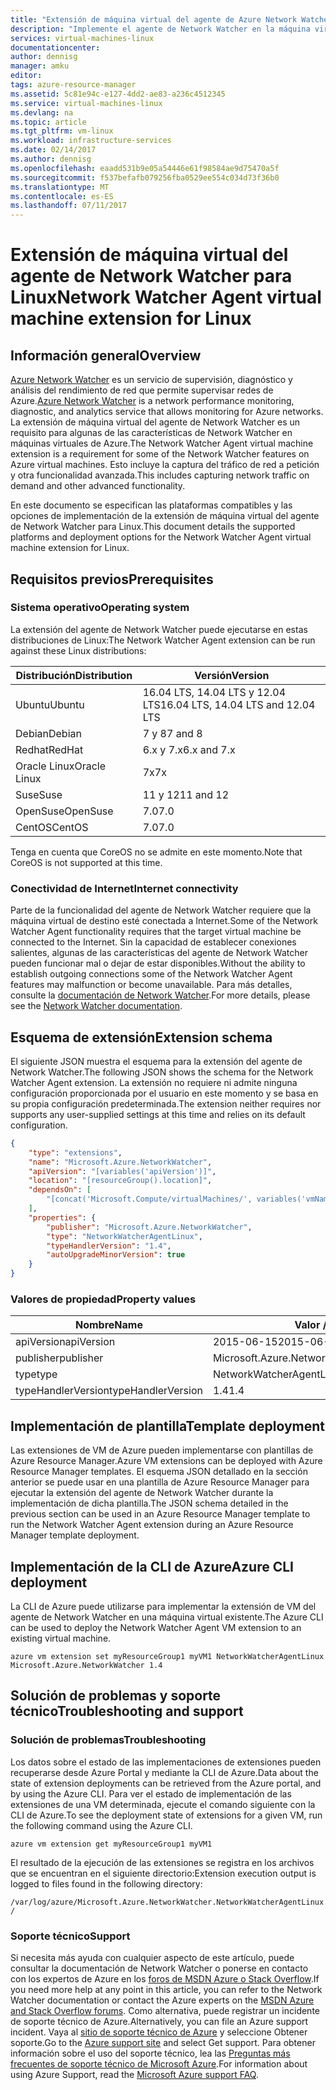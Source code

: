 ```yaml
---
title: "Extensión de máquina virtual del agente de Azure Network Watcher para Linux | Microsoft Docs"
description: "Implemente el agente de Network Watcher en la máquina virtual Linux mediante una extensión de máquina virtual."
services: virtual-machines-linux
documentationcenter: 
author: dennisg
manager: amku
editor: 
tags: azure-resource-manager
ms.assetid: 5c81e94c-e127-4dd2-ae83-a236c4512345
ms.service: virtual-machines-linux
ms.devlang: na
ms.topic: article
ms.tgt_pltfrm: vm-linux
ms.workload: infrastructure-services
ms.date: 02/14/2017
ms.author: dennisg
ms.openlocfilehash: eaadd531b9e05a54446e61f98584ae9d75470a5f
ms.sourcegitcommit: f537befafb079256fba0529ee554c034d73f36b0
ms.translationtype: MT
ms.contentlocale: es-ES
ms.lasthandoff: 07/11/2017
---
```

# <a name="network-watcher-agent-virtual-machine-extension-for-linux"></a><span data-ttu-id="a6578-103">Extensión de máquina virtual del agente de Network Watcher para Linux</span><span class="sxs-lookup"><span data-stu-id="a6578-103">Network Watcher Agent virtual machine extension for Linux</span></span>

## <a name="overview"></a><span data-ttu-id="a6578-104">Información general</span><span class="sxs-lookup"><span data-stu-id="a6578-104">Overview</span></span>

<span data-ttu-id="a6578-105">[Azure Network Watcher](https://review.docs.microsoft.com/en-us/azure/network-watcher/) es un servicio de supervisión, diagnóstico y análisis del rendimiento de red que permite supervisar redes de Azure.</span><span class="sxs-lookup"><span data-stu-id="a6578-105">[Azure Network Watcher](https://review.docs.microsoft.com/en-us/azure/network-watcher/) is a network performance monitoring, diagnostic, and analytics service that allows monitoring for Azure networks.</span></span> <span data-ttu-id="a6578-106">La extensión de máquina virtual del agente de Network Watcher es un requisito para algunas de las características de Network Watcher en máquinas virtuales de Azure.</span><span class="sxs-lookup"><span data-stu-id="a6578-106">The Network Watcher Agent virtual machine extension is a requirement for some of the Network Watcher features on Azure virtual machines.</span></span> <span data-ttu-id="a6578-107">Esto incluye la captura del tráfico de red a petición y otra funcionalidad avanzada.</span><span class="sxs-lookup"><span data-stu-id="a6578-107">This includes capturing network traffic on demand and other advanced functionality.</span></span>

<span data-ttu-id="a6578-108">En este documento se especifican las plataformas compatibles y las opciones de implementación de la extensión de máquina virtual del agente de Network Watcher para Linux.</span><span class="sxs-lookup"><span data-stu-id="a6578-108">This document details the supported platforms and deployment options for the Network Watcher Agent virtual machine extension for Linux.</span></span>

## <a name="prerequisites"></a><span data-ttu-id="a6578-109">Requisitos previos</span><span class="sxs-lookup"><span data-stu-id="a6578-109">Prerequisites</span></span>

### <a name="operating-system"></a><span data-ttu-id="a6578-110">Sistema operativo</span><span class="sxs-lookup"><span data-stu-id="a6578-110">Operating system</span></span>

<span data-ttu-id="a6578-111">La extensión del agente de Network Watcher puede ejecutarse en estas distribuciones de Linux:</span><span class="sxs-lookup"><span data-stu-id="a6578-111">The Network Watcher Agent extension can be run against these Linux distributions:</span></span>

| <span data-ttu-id="a6578-112">Distribución</span><span class="sxs-lookup"><span data-stu-id="a6578-112">Distribution</span></span> | <span data-ttu-id="a6578-113">Versión</span><span class="sxs-lookup"><span data-stu-id="a6578-113">Version</span></span> |
|---|---|
| <span data-ttu-id="a6578-114">Ubuntu</span><span class="sxs-lookup"><span data-stu-id="a6578-114">Ubuntu</span></span> | <span data-ttu-id="a6578-115">16.04 LTS, 14.04 LTS y 12.04 LTS</span><span class="sxs-lookup"><span data-stu-id="a6578-115">16.04 LTS, 14.04 LTS and 12.04 LTS</span></span> |
| <span data-ttu-id="a6578-116">Debian</span><span class="sxs-lookup"><span data-stu-id="a6578-116">Debian</span></span> | <span data-ttu-id="a6578-117">7 y 8</span><span class="sxs-lookup"><span data-stu-id="a6578-117">7 and 8</span></span> |
| <span data-ttu-id="a6578-118">Redhat</span><span class="sxs-lookup"><span data-stu-id="a6578-118">RedHat</span></span> | <span data-ttu-id="a6578-119">6.x y 7.x</span><span class="sxs-lookup"><span data-stu-id="a6578-119">6.x and 7.x</span></span> |
| <span data-ttu-id="a6578-120">Oracle Linux</span><span class="sxs-lookup"><span data-stu-id="a6578-120">Oracle Linux</span></span> | <span data-ttu-id="a6578-121">7x</span><span class="sxs-lookup"><span data-stu-id="a6578-121">7x</span></span> |
| <span data-ttu-id="a6578-122">Suse</span><span class="sxs-lookup"><span data-stu-id="a6578-122">Suse</span></span> | <span data-ttu-id="a6578-123">11 y 12</span><span class="sxs-lookup"><span data-stu-id="a6578-123">11 and 12</span></span> |
| <span data-ttu-id="a6578-124">OpenSuse</span><span class="sxs-lookup"><span data-stu-id="a6578-124">OpenSuse</span></span> | <span data-ttu-id="a6578-125">7.0</span><span class="sxs-lookup"><span data-stu-id="a6578-125">7.0</span></span> |
| <span data-ttu-id="a6578-126">CentOS</span><span class="sxs-lookup"><span data-stu-id="a6578-126">CentOS</span></span> | <span data-ttu-id="a6578-127">7.0</span><span class="sxs-lookup"><span data-stu-id="a6578-127">7.0</span></span> |

<span data-ttu-id="a6578-128">Tenga en cuenta que CoreOS no se admite en este momento.</span><span class="sxs-lookup"><span data-stu-id="a6578-128">Note that CoreOS is not supported at this time.</span></span>

### <a name="internet-connectivity"></a><span data-ttu-id="a6578-129">Conectividad de Internet</span><span class="sxs-lookup"><span data-stu-id="a6578-129">Internet connectivity</span></span>

<span data-ttu-id="a6578-130">Parte de la funcionalidad del agente de Network Watcher requiere que la máquina virtual de destino esté conectada a Internet.</span><span class="sxs-lookup"><span data-stu-id="a6578-130">Some of the Network Watcher Agent functionality requires that the target virtual machine be connected to the Internet.</span></span> <span data-ttu-id="a6578-131">Sin la capacidad de establecer conexiones salientes, algunas de las características del agente de Network Watcher pueden funcionar mal o dejar de estar disponibles.</span><span class="sxs-lookup"><span data-stu-id="a6578-131">Without the ability to establish outgoing connections some of the Network Watcher Agent features may malfunction or become unavailable.</span></span> <span data-ttu-id="a6578-132">Para más detalles, consulte la [documentación de Network Watcher](https://review.docs.microsoft.com/en-us/azure/network-watcher/).</span><span class="sxs-lookup"><span data-stu-id="a6578-132">For more details, please see the [Network Watcher documentation](https://review.docs.microsoft.com/en-us/azure/network-watcher/).</span></span>

## <a name="extension-schema"></a><span data-ttu-id="a6578-133">Esquema de extensión</span><span class="sxs-lookup"><span data-stu-id="a6578-133">Extension schema</span></span>

<span data-ttu-id="a6578-134">El siguiente JSON muestra el esquema para la extensión del agente de Network Watcher.</span><span class="sxs-lookup"><span data-stu-id="a6578-134">The following JSON shows the schema for the Network Watcher Agent extension.</span></span> <span data-ttu-id="a6578-135">La extensión no requiere ni admite ninguna configuración proporcionada por el usuario en este momento y se basa en su propia configuración predeterminada.</span><span class="sxs-lookup"><span data-stu-id="a6578-135">The extension neither requires nor supports any user-supplied settings at this time and relies on its default configuration.</span></span>

```json
{
    "type": "extensions",
    "name": "Microsoft.Azure.NetworkWatcher",
    "apiVersion": "[variables('apiVersion')]",
    "location": "[resourceGroup().location]",
    "dependsOn": [
        "[concat('Microsoft.Compute/virtualMachines/', variables('vmName'))]"
    ],
    "properties": {
        "publisher": "Microsoft.Azure.NetworkWatcher",
        "type": "NetworkWatcherAgentLinux",
        "typeHandlerVersion": "1.4",
        "autoUpgradeMinorVersion": true
    }
}
```

### <a name="property-values"></a><span data-ttu-id="a6578-136">Valores de propiedad</span><span class="sxs-lookup"><span data-stu-id="a6578-136">Property values</span></span>

| <span data-ttu-id="a6578-137">Nombre</span><span class="sxs-lookup"><span data-stu-id="a6578-137">Name</span></span> | <span data-ttu-id="a6578-138">Valor / ejemplo</span><span class="sxs-lookup"><span data-stu-id="a6578-138">Value / Example</span></span> |
| ---- | ---- |
| <span data-ttu-id="a6578-139">apiVersion</span><span class="sxs-lookup"><span data-stu-id="a6578-139">apiVersion</span></span> | <span data-ttu-id="a6578-140">2015-06-15</span><span class="sxs-lookup"><span data-stu-id="a6578-140">2015-06-15</span></span> |
| <span data-ttu-id="a6578-141">publisher</span><span class="sxs-lookup"><span data-stu-id="a6578-141">publisher</span></span> | <span data-ttu-id="a6578-142">Microsoft.Azure.NetworkWatcher</span><span class="sxs-lookup"><span data-stu-id="a6578-142">Microsoft.Azure.NetworkWatcher</span></span> |
| <span data-ttu-id="a6578-143">type</span><span class="sxs-lookup"><span data-stu-id="a6578-143">type</span></span> | <span data-ttu-id="a6578-144">NetworkWatcherAgentLinux</span><span class="sxs-lookup"><span data-stu-id="a6578-144">NetworkWatcherAgentLinux</span></span> |
| <span data-ttu-id="a6578-145">typeHandlerVersion</span><span class="sxs-lookup"><span data-stu-id="a6578-145">typeHandlerVersion</span></span> | <span data-ttu-id="a6578-146">1.4</span><span class="sxs-lookup"><span data-stu-id="a6578-146">1.4</span></span> |

## <a name="template-deployment"></a><span data-ttu-id="a6578-147">Implementación de plantilla</span><span class="sxs-lookup"><span data-stu-id="a6578-147">Template deployment</span></span>

<span data-ttu-id="a6578-148">Las extensiones de VM de Azure pueden implementarse con plantillas de Azure Resource Manager.</span><span class="sxs-lookup"><span data-stu-id="a6578-148">Azure VM extensions can be deployed with Azure Resource Manager templates.</span></span> <span data-ttu-id="a6578-149">El esquema JSON detallado en la sección anterior se puede usar en una plantilla de Azure Resource Manager para ejecutar la extensión del agente de Network Watcher durante la implementación de dicha plantilla.</span><span class="sxs-lookup"><span data-stu-id="a6578-149">The JSON schema detailed in the previous section can be used in an Azure Resource Manager template to run the Network Watcher Agent extension during an Azure Resource Manager template deployment.</span></span>

## <a name="azure-cli-deployment"></a><span data-ttu-id="a6578-150">Implementación de la CLI de Azure</span><span class="sxs-lookup"><span data-stu-id="a6578-150">Azure CLI deployment</span></span>

<span data-ttu-id="a6578-151">La CLI de Azure puede utilizarse para implementar la extensión de VM del agente de Network Watcher en una máquina virtual existente.</span><span class="sxs-lookup"><span data-stu-id="a6578-151">The Azure CLI can be used to deploy the Network Watcher Agent VM extension to an existing virtual machine.</span></span>

```azurecli
azure vm extension set myResourceGroup1 myVM1 NetworkWatcherAgentLinux Microsoft.Azure.NetworkWatcher 1.4
```

## <a name="troubleshooting-and-support"></a><span data-ttu-id="a6578-152">Solución de problemas y soporte técnico</span><span class="sxs-lookup"><span data-stu-id="a6578-152">Troubleshooting and support</span></span>

### <a name="troubleshooting"></a><span data-ttu-id="a6578-153">Solución de problemas</span><span class="sxs-lookup"><span data-stu-id="a6578-153">Troubleshooting</span></span>

<span data-ttu-id="a6578-154">Los datos sobre el estado de las implementaciones de extensiones pueden recuperarse desde Azure Portal y mediante la CLI de Azure.</span><span class="sxs-lookup"><span data-stu-id="a6578-154">Data about the state of extension deployments can be retrieved from the Azure portal, and by using the Azure CLI.</span></span> <span data-ttu-id="a6578-155">Para ver el estado de implementación de las extensiones de una VM determinada, ejecute el comando siguiente con la CLI de Azure.</span><span class="sxs-lookup"><span data-stu-id="a6578-155">To see the deployment state of extensions for a given VM, run the following command using the Azure CLI.</span></span>

```azurecli
azure vm extension get myResourceGroup1 myVM1
```

<span data-ttu-id="a6578-156">El resultado de la ejecución de las extensiones se registra en los archivos que se encuentran en el siguiente directorio:</span><span class="sxs-lookup"><span data-stu-id="a6578-156">Extension execution output is logged to files found in the following directory:</span></span>

`
/var/log/azure/Microsoft.Azure.NetworkWatcher.NetworkWatcherAgentLinux/
`

### <a name="support"></a><span data-ttu-id="a6578-157">Soporte técnico</span><span class="sxs-lookup"><span data-stu-id="a6578-157">Support</span></span>

<span data-ttu-id="a6578-158">Si necesita más ayuda con cualquier aspecto de este artículo, puede consultar la documentación de Network Watcher o ponerse en contacto con los expertos de Azure en los [foros de MSDN Azure o Stack Overflow](https://azure.microsoft.com/en-us/support/forums/).</span><span class="sxs-lookup"><span data-stu-id="a6578-158">If you need more help at any point in this article, you can refer to the Network Watcher documentation or contact the Azure experts on the [MSDN Azure and Stack Overflow forums](https://azure.microsoft.com/en-us/support/forums/).</span></span> <span data-ttu-id="a6578-159">Como alternativa, puede registrar un incidente de soporte técnico de Azure.</span><span class="sxs-lookup"><span data-stu-id="a6578-159">Alternatively, you can file an Azure support incident.</span></span> <span data-ttu-id="a6578-160">Vaya al [sitio de soporte técnico de Azure](https://azure.microsoft.com/en-us/support/options/) y seleccione Obtener soporte.</span><span class="sxs-lookup"><span data-stu-id="a6578-160">Go to the [Azure support site](https://azure.microsoft.com/en-us/support/options/) and select Get support.</span></span> <span data-ttu-id="a6578-161">Para obtener información sobre el uso del soporte técnico, lea las [Preguntas más frecuentes de soporte técnico de Microsoft Azure](https://azure.microsoft.com/en-us/support/faq/).</span><span class="sxs-lookup"><span data-stu-id="a6578-161">For information about using Azure Support, read the [Microsoft Azure support FAQ](https://azure.microsoft.com/en-us/support/faq/).</span></span>

